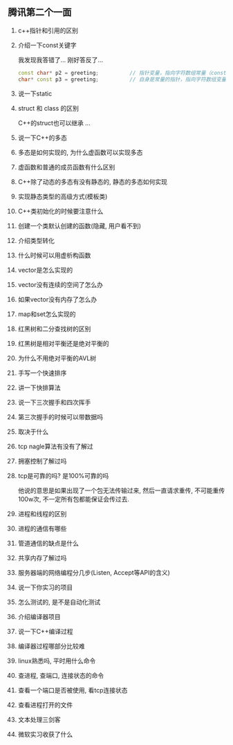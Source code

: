 ## 腾讯第二个一面

1. c++指针和引用的区别

2. 介绍一下const关键字

    我发现我答错了... 刚好答反了...

    ```c++
    const char* p2 = greeting;          // 指针变量，指向字符数组常量（const 后面是 char，说明指向的字符（char）不可改变）
    char* const p3 = greeting;          // 自身是常量的指针，指向字符数组变量（const 后面是 p3，说明 p3 指针自身不可改变）
    ```

3. 说一下static

4. struct 和 class 的区别

    C++的struct也可以继承 ...

5. 说一下C++的多态

6. 多态是如何实现的, 为什么虚函数可以实现多态

7. 虚函数和普通的成员函数有什么区别

8. C++除了动态的多态有没有静态的, 静态的多态如何实现

9. 实现静态类型的高级方式(模板类)

10. C++类初始化的时候要注意什么

11. 创建一个类默认创建的函数(隐藏, 用户看不到) 

12. 介绍类型转化

13. 什么时候可以用虚析构函数

14. vector是怎么实现的

15. vector没有连续的空间了怎么办

16. 如果vector没有内存了怎么办

17. map和set怎么实现的

18. 红黑树和二分查找树的区别

19. 红黑树是相对平衡还是绝对平衡的

20. 为什么不用绝对平衡的AVL树

21. 手写一个快速排序

22. 讲一下快排算法

23. 说一下三次握手和四次挥手

24. 第三次握手的时候可以带数据吗

25. 取决于什么

26. tcp nagle算法有没有了解过

27. 拥塞控制了解过吗

28. tcp是可靠的吗? 是100%可靠的吗

    他说的意思是如果出现了一个包无法传输过来, 然后一直请求重传, 不可能重传100w次, 不一定所有包都能保证会传过去.

29. 进程和线程的区别

30. 进程的通信有哪些

31. 管道通信的缺点是什么

32. 共享内存了解过吗

33. 服务器端的网络编程分几步(Listen, Accept等API的含义)

34. 说一下你实习的项目

35. 怎么测试的, 是不是自动化测试

36. 介绍编译器项目

37. 说一下C++编译过程

38. 编译器过程哪部分比较难

39. linux熟悉吗, 平时用什么命令

40. 查进程, 查端口, 连接状态的命令

41. 查看一个端口是否被使用, 看tcp连接状态

42. 查看进程打开的文件

43. 文本处理三剑客

44. 微软实习收获了什么